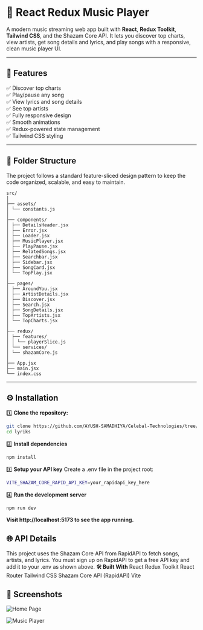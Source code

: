 # 🎵 React Redux Music Player

A modern music streaming web app built with **React**, **Redux Toolkit**, **Tailwind CSS**, and the Shazam Core API. It lets you discover top charts, view artists, get song details and lyrics, and play songs with a responsive, clean music player UI.

---

## 🚀 Features

✅ Discover top charts  
✅ Play/pause any song  
✅ View lyrics and song details  
✅ See top artists  
✅ Fully responsive design  
✅ Smooth animations  
✅ Redux-powered state management  
✅ Tailwind CSS styling  

---

## 📂 Folder Structure

The project follows a standard feature-sliced design pattern to keep the code organized, scalable, and easy to maintain.

```
src/
│
├── assets/
│ └── constants.js
│
├── components/
│ ├── DetailsHeader.jsx
│ ├── Error.jsx
│ ├── Loader.jsx
│ ├── MusicPlayer.jsx
│ ├── PlayPause.jsx
│ ├── RelatedSongs.jsx
│ ├── Searchbar.jsx
│ ├── Sidebar.jsx
│ ├── SongCard.jsx
│ └── TopPlay.jsx
│
├── pages/
│ ├── AroundYou.jsx
│ ├── ArtistDetails.jsx
│ ├── Discover.jsx
│ ├── Search.jsx
│ ├── SongDetails.jsx
│ ├── TopArtists.jsx
│ └── TopCharts.jsx
│
├── redux/
│ ├── features/
│ │ └── playerSlice.js
│ └── services/
│ └── shazamCore.js
│
├── App.jsx
├── main.jsx
└── index.css
```
---

## ⚙️ Installation

1️⃣ **Clone the repository:**

```bash
git clone https://github.com/AYUSH-SAMADHIYA/Celebal-Technologies/tree/main/Assi-5/lyriks
cd lyriks
```

2️⃣ **Install dependencies**
```bash
npm install
```

3️⃣ **Setup your API key**
Create a .env file in the project root:

```bash
VITE_SHAZAM_CORE_RAPID_API_KEY=your_rapidapi_key_here
```

4️⃣ **Run the development server**
```bash
npm run dev
```

**Visit http://localhost:5173 to see the app running.**

## 🌐 API Details
This project uses the Shazam Core API from RapidAPI to fetch songs, artists, and lyrics. You must sign up on RapidAPI to get a free API key and add it to your .env as shown above.
**🛠️ Built With**
React
Redux Toolkit
React Router
Tailwind CSS
Shazam Core API (RapidAPI)
Vite

## 📸 Screenshots
![Home Page](.screenshots/1.png)

![Music Player](.screenshots/2.png)
